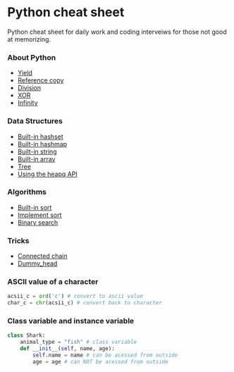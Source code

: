 # Python cheat sheet
Python cheat sheet for daily work and coding interveiws for those not good at memorizing.

### About Python
* [Yield](https://github.com/Wentao-Shi/Python-cheat-sheet/blob/main/python_yield.md)
* [Reference copy](https://github.com/Wentao-Shi/Python-cheat-sheet/blob/main/python_reference_copy.md)
* [Division](https://github.com/Wentao-Shi/Python-cheat-sheet/blob/main/python_division.md)
* [XOR](https://github.com/Wentao-Shi/Python-cheat-sheet/blob/main/python_xor.md)
* [Infinity](https://github.com/Wentao-Shi/Python-cheat-sheet/blob/main/python_infinity.md)

### Data Structures
* [Built-in hashset](https://github.com/Wentao-Shi/Python-cheat-sheet/blob/main/built_in_hashset.md)
* [Built-in hashmap](https://github.com/Wentao-Shi/Python-cheat-sheet/blob/main/built_in_hashmap.md)
* [Built-in string](https://github.com/Wentao-Shi/Python-cheat-sheet/blob/main/built_in_string.md)
* [Built-in array](https://github.com/Wentao-Shi/Python-cheat-sheet/blob/main/built_in_array.md)
* [Tree](https://github.com/Wentao-Shi/Python-cheat-sheet/blob/main/tree.md)
* [Using the heapq API](https://github.com/Wentao-Shi/Python-cheat-sheet/blob/main/using_heapq.md)

### Algorithms
* [Built-in sort](https://github.com/Wentao-Shi/Python-cheat-sheet/blob/main/built_in_sort.md)
* [Implement sort](https://github.com/Wentao-Shi/Python-cheat-sheet/blob/main/implement_sort.md)
* [Binary search](https://github.com/Wentao-Shi/Python-cheat-sheet/blob/main/binary_search.md)

### Tricks
* [Connected chain](https://github.com/Wentao-Shi/Python-cheat-sheet/blob/main/trick_connected_chain.md)
* [Dummy_head](https://github.com/Wentao-Shi/Python-cheat-sheet/blob/main/trick_linked_list.md)






### ASCII value of a character
```python
acsii_c = ord('c') # convert to ascii value
char_c = chr(acsii_c) # convert back to character
```

### Class variable and instance variable
```python
class Shark:
    animal_type = "fish" # class variable
    def __init__(self, name, age):
        self.name = name # can be acessed from outside
        age = age # can NOT be acessed from outside
```










